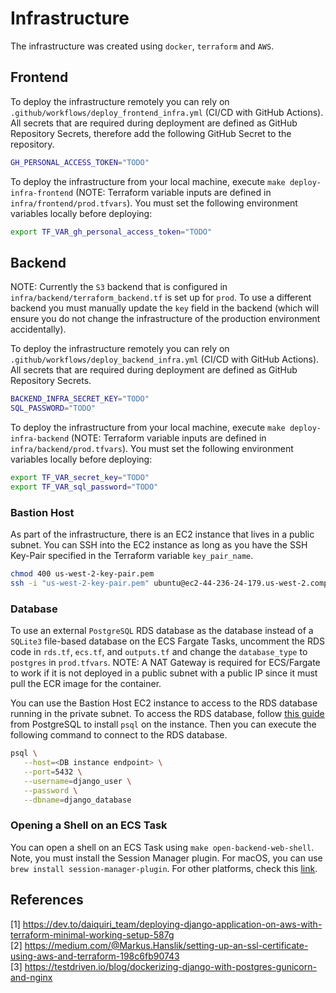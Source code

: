 # Infrastructure

The infrastructure was created using `docker`, `terraform` and `AWS`.

## Frontend

To deploy the infrastructure remotely you can rely on `.github/workflows/deploy_frontend_infra.yml` (CI/CD with GitHub Actions). All secrets that are required during deployment are defined as GitHub Repository Secrets, therefore add the following GitHub Secret to the repository.

```bash
GH_PERSONAL_ACCESS_TOKEN="TODO"
```

To deploy the infrastructure from your local machine, execute `make deploy-infra-frontend` (NOTE: Terraform variable inputs are defined in `infra/frontend/prod.tfvars`). You must set the following environment variables locally before deploying:

```bash
export TF_VAR_gh_personal_access_token="TODO"
```

## Backend

NOTE: Currently the `S3` backend that is configured in `infra/backend/terraform_backend.tf` is set up for `prod`. To use a different backend you must manually update the `key` field in the backend (which will ensure you do not change the infrastructure of the production environment accidentally).

To deploy the infrastructure remotely you can rely on `.github/workflows/deploy_backend_infra.yml` (CI/CD with GitHub Actions). All secrets that are required during deployment are defined as GitHub Repository Secrets.

```bash
BACKEND_INFRA_SECRET_KEY="TODO"
SQL_PASSWORD="TODO"
```

To deploy the infrastructure from your local machine, execute `make deploy-infra-backend` (NOTE: Terraform variable inputs are defined in `infra/backend/prod.tfvars`). You must set the following environment variables locally before deploying:

```bash
export TF_VAR_secret_key="TODO"
export TF_VAR_sql_password="TODO"
```

### Bastion Host

As part of the infrastructure, there is an EC2 instance that lives in a public subnet. You can SSH into the EC2 instance as long as you have the SSH Key-Pair specified in the Terraform variable `key_pair_name`.

```bash
chmod 400 us-west-2-key-pair.pem
ssh -i "us-west-2-key-pair.pem" ubuntu@ec2-44-236-24-179.us-west-2.compute.amazonaws.com
```

### Database

To use an external `PostgreSQL` RDS database as the database instead of a `SQLite3` file-based database on the ECS Fargate Tasks, uncomment the RDS code in `rds.tf`, `ecs.tf`, and `outputs.tf` and change the `database_type` to `postgres` in `prod.tfvars`. NOTE: A NAT Gateway is required for ECS/Fargate to work if it is not deployed in a public subnet with a public IP since it must pull the ECR image for the container.

You can use the Bastion Host EC2 instance to access to the RDS database running in the private subnet. To access the RDS database, follow [this guide](https://www.postgresql.org/download/linux/ubuntu/) from PostgreSQL to install `psql` on the instance. Then you can execute the following command to connect to the RDS database.

```bash
psql \
   --host=<DB instance endpoint> \
   --port=5432 \
   --username=django_user \
   --password \
   --dbname=django_database
```

### Opening a Shell on an ECS Task

You can open a shell on an ECS Task using `make open-backend-web-shell`. Note, you must install the Session Manager plugin. For macOS, you can use `brew install session-manager-plugin`. For other platforms, check this [link](https://docs.aws.amazon.com/systems-manager/latest/userguide/session-manager-working-with-install-plugin.html).

## References

[1] https://dev.to/daiquiri_team/deploying-django-application-on-aws-with-terraform-minimal-working-setup-587g \
[2] https://medium.com/@Markus.Hanslik/setting-up-an-ssl-certificate-using-aws-and-terraform-198c6fb90743 \
[3] https://testdriven.io/blog/dockerizing-django-with-postgres-gunicorn-and-nginx
